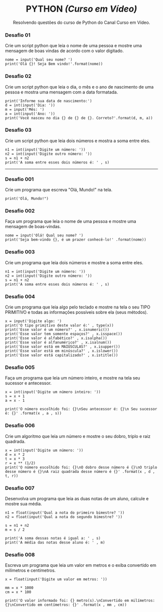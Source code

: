 <h1 align="center">PYTHON <i>(Curso em Vídeo)</i></h1>
<p align="center">Resolvendo questões do curso de Python do Canal Curso em Vídeo.</p>

<h3>Desafio 01</h3>
<p>Crie um script python que leia o nome de uma pessoa e mostre uma mensagem de boas vindas de acordo com o valor digitado.</p>

```
nome = input('Qual seu nome? ')
print('Olá {}! Seja Bem vindo!'.format(nome))
```

<h3>Desafio 02</h3>
<p>Crie um script python que leia o dia, o mês e o ano de nascimento de uma pessoa e mostra uma mensagem com a data formatada.</p>

```
print('Informe sua data de nascimento:')
d = int(input('Dia: '))
m = input('Mês: ')
a = int(input('Ano: '))
print('Você nasceu no dia {} de {} de {}. Correto?'.format(d, m, a))
```

<h3>Desafio 03</h3>
<p>Crie um script python que leia dois números e mostra a soma entre eles.</p>

```
n1 = int(input('Digite um número: '))
n2 = int(input('Digite outro número: '))
s = n1 + n2
print('A soma entre esses dois números é: ' , s)
```
<hr>

<h3>Desafio 001</h3>
<p>Crie um programa que escreva "Olá, Mundo!" na tela.</p>

```
print('Olá, Mundo!")
```

<h3>Desafio 002</h3>
<p>Faça um programa que leia o nome de uma pessoa e mostre uma mensagem de boas-vindas.</p>

```
nome = input('Olá! Qual seu nome? ')
print('Seja bem-vindo {}, é um prazer conhecê-lo!' .format(nome))
```

<h3>Desafio 003</h3>
<p>Crie um programa que leia dois números e mostre a soma entre eles.</p>

```
n1 = int(input('Digite um número: '))
n2 = int(input('Digite outro número: '))
s = n1 + n2
print('A soma entre esses dois números é: ' , s)
```

<h3>Desafio 004</h3>
<p>Crie um programa que leia algo pelo teclado e mostre na tela o seu TIPO PRIMITIVO e todas as informações possíveis sobre ela (seus métodos).</p>

```
x = input('Digite algo: ')
print('O tipo primitivo deste valor é:' , type(x))
print('Esse valor é um número?' , x.isnumeric())
print('Esse valor tem somente espaços?' , x.isspace())
print('Esse valor é alfabético?' , x.isalpha())
print('Esse valor é alfanumérico?' , x.isalnum())
print('Esse valor está em MAIÚSCULAS?' , x.isupper())
print('Esse valor está em minúscula?' , x.islower())
print('Esse valor está capitalizado?' , x.istitle())
```

<h3>Desafio 005</h3>
<p>Faça um programa que leia um número inteiro, e mostre na tela seu sucessor e antecessor.</p>

```
x = int(input('Digite um número inteiro: '))
s = x + 1
a = x - 1

print('O número escolhido foi: {}\nSeu antecessor é: {}\n Seu sucessor é: {}' .format(x , a , s))
```

<h3>Desafio 006</h3>
<p>Crie um algoritmo que leia um número e mostre o seu dobro, triplo e raiz quadrada.</p>

```
x = int(input('Digite um número: '))
d = x * 2
t = x * 3
r = x ** (1/2)
print('O número escolhido foi: {}\nO dobro desse número é {}\nO triplo desse número é {}\nA raiz quadrada desse número é {}' .format(x , d , t, r))
```

<h3>Desafio 007</h3>
<p>Desenvolva um programa que leia as duas notas de um aluno, calcule e mostre sua média.</p>

```
n1 = float(input('Qual a nota do primeiro bimestre? '))
n2 = float(input('Qual a nota do segundo bimestre? '))

s = n1 + n2
m = s / 2

print('A soma dessas notas é igual a: ' , s)
print('A média das notas desse aluno é: ' , m)
```

<h3>Desafio 008</h3>
<p>Escreva um programa que leia um valor em metros e o exiba convertido em milímetros e centímetros.</p>

```
x = float(input('Digite um valor em metros: '))

mm = x * 1000
cm = x * 100

print('O valor informado foi: {} metro(s).\nConvertido em milímetros: {}\nConvertido em centímetros: {}' .format(x , mm , cm))
```
